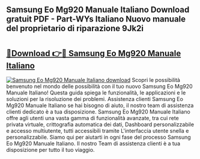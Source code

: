 ## Samsung Eo Mg920 Manuale Italiano Download gratuit PDF - Part-WYs Italiano Nuovo manuale del proprietario di riparazione 9Jk2i

# <h2><a href="http://dfdvxa3.blite.top/?on=Samsung+Eo+Mg920+Manuale+Italiano">🔗Download 👉🔴 Samsung Eo Mg920 Manuale Italiano</a></h2>

[![Samsung Eo Mg920 Manuale Italiano download](https://i.imgur.com/lujVjoI.png)](http://dfdvxa3.blite.top/?on=Samsung+Eo+Mg920+Manuale+Italiano)
Scopri le possibilità benvenuto nel mondo delle possibilità con il tuo nuovo Samsung Eo Mg920 Manuale Italiano! Questa guida spiega le funzionalità, le applicazioni e le soluzioni per la risoluzione dei problemi. Assistenza clienti Samsung Eo Mg920 Manuale Italiano se hai bisogno di aiuto, il nostro team di assistenza clienti dedicato è a tua disposizione. Samsung Eo Mg920 Manuale Italiano offre agli utenti una vasta gamma di funzionalità avanzate, tra cui rete privata virtuale, crittografia automatica dei dati, Dashboard personalizzabile e accesso multiutente, tutti accessibili tramite L'interfaccia utente snella e personalizzabile. Siamo qui per aiutarti in ogni fase del processo Samsung Eo Mg920 Manuale Italiano. Il nostro Team di assistenza clienti è a tua disposizione per tutto il tuo viaggio.
